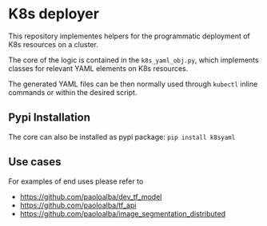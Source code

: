 # K8s deployer

This repository implementes helpers for the programmatic deployment of K8s resources on a cluster.

The core of the logic is contained in the ```k8s_yaml_obj.py```, which implements classes for relevant YAML elements on K8s resources.

The generated YAML files can be then normally used through ```kubectl``` inline commands or within the desired script.

## Pypi Installation
The core can also be installed as pypi package: `pip install k8syaml`

## Use cases

For examples of end uses please refer to
- https://github.com/paoloalba/dev_tf_model
- https://github.com/paoloalba/tf_api
- https://github.com/paoloalba/image_segmentation_distributed